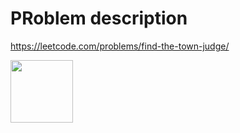 # PRoblem description
https://leetcode.com/problems/find-the-town-judge/

<img src="https://c.tenor.com/t_luUb2H7_EAAAAd/zenitsu-tanjiro.gif" width="100" height="100" align="left" />


